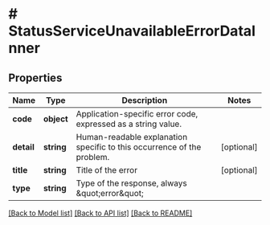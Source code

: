 # # StatusServiceUnavailableErrorDataInner

## Properties

Name | Type | Description | Notes
------------ | ------------- | ------------- | -------------
**code** | **object** | Application-specific error code, expressed as a string value. |
**detail** | **string** | Human-readable explanation specific to this occurrence of the problem. | [optional]
**title** | **string** | Title of the error | [optional]
**type** | **string** | Type of the response, always \&quot;error\&quot; |

[[Back to Model list]](../../README.md#models) [[Back to API list]](../../README.md#endpoints) [[Back to README]](../../README.md)

